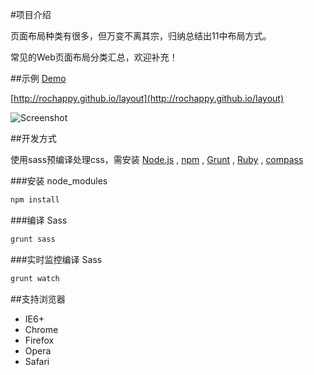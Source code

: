 #项目介绍

页面布局种类有很多，但万变不离其宗，归纳总结出11中布局方式。

常见的Web页面布局分类汇总，欢迎补充！

##示例 [Demo](http://rochappy.github.io/layout)

[http://rochappy.github.io/layout](http://rochappy.github.io/layout)

![Screenshot](https://raw.githubusercontent.com/rochappy/layout/master/docs/img/basic.jpg)

##开发方式

使用sass预编译处理css，需安装 [Node.js](http://nodejs.org) , [npm](https://www.npmjs.org/) , [Grunt](http://gruntjs.com/) , [Ruby](https://www.ruby-lang.org/zh_cn/) , [compass](http://compass-style.org/install)

###安装 node_modules
```bash
npm install
```

###编译 Sass
```bash
grunt sass
```

###实时监控编译 Sass
```bash
grunt watch
```

##支持浏览器

- IE6+
- Chrome
- Firefox
- Opera
- Safari